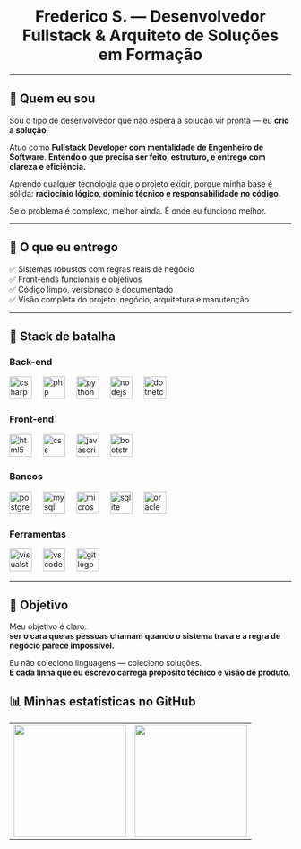 <h1 align="center">Frederico S. — Desenvolvedor Fullstack & Arquiteto de Soluções em Formação</h1>


---

## 🧠 Quem eu sou

Sou o tipo de desenvolvedor que não espera a solução vir pronta — eu **crio a solução**.  

Atuo como **Fullstack Developer com mentalidade de Engenheiro de Software**.
**Entendo o que precisa ser feito, estruturo, e entrego com clareza e eficiência.**

Aprendo qualquer tecnologia que o projeto exigir, porque minha base é sólida: **raciocínio lógico, domínio técnico e responsabilidade no código**.

Se o problema é complexo, melhor ainda. É onde eu funciono melhor.

---

## 💼 O que eu entrego

✅ Sistemas robustos com regras reais de negócio    
✅ Front-ends funcionais e objetivos  
✅ Código limpo, versionado e documentado  
✅ Visão completa do projeto: negócio, arquitetura e manutenção

---

## 🚀 Stack de batalha

### **Back-end**

<div align="left">
  <img src="https://cdn.jsdelivr.net/gh/devicons/devicon/icons/csharp/csharp-original.svg" height="40" alt="csharp logo"  />
  <img width="12" />
  <img src="https://cdn.jsdelivr.net/gh/devicons/devicon/icons/php/php-original.svg" height="40" alt="php logo"  />
  <img width="12" />
  <img src="https://cdn.jsdelivr.net/gh/devicons/devicon/icons/python/python-original.svg" height="40" alt="python logo"  />
  <img width="12" />
  <img src="https://cdn.jsdelivr.net/gh/devicons/devicon/icons/nodejs/nodejs-original.svg" height="40" alt="nodejs logo"  />
  <img width="12" />
  <img src="https://cdn.jsdelivr.net/gh/devicons/devicon/icons/dotnetcore/dotnetcore-original.svg" height="40" alt="dotnetcore logo"  />
</div>

### **Front-end**

<div align="left">
  <img src="https://cdn.jsdelivr.net/gh/devicons/devicon/icons/html5/html5-original.svg" height="40" alt="html5 logo"  />
  <img width="12" />
  <img src="https://cdn.jsdelivr.net/gh/devicons/devicon/icons/css3/css3-original.svg" height="40" alt="css logo"  />
  <img width="12" />
  <img src="https://cdn.jsdelivr.net/gh/devicons/devicon/icons/javascript/javascript-original.svg" height="40" alt="javascript logo"  />
  <img width="12" />
  <img src="https://cdn.jsdelivr.net/gh/devicons/devicon/icons/bootstrap/bootstrap-original.svg" height="40" alt="bootstrap logo"  />
</div>

### **Bancos**

<div align="left">
  <img src="https://cdn.jsdelivr.net/gh/devicons/devicon/icons/postgresql/postgresql-original.svg" height="40" alt="postgresql logo"  />
  <img width="12" />
  <img src="https://cdn.jsdelivr.net/gh/devicons/devicon/icons/mysql/mysql-original.svg" height="40" alt="mysql logo"  />
  <img width="12" />
  <img src="https://cdn.jsdelivr.net/gh/devicons/devicon/icons/microsoftsqlserver/microsoftsqlserver-plain.svg" height="40" alt="microsoftsqlserver logo"  />
  <img width="12" />
  <img src="https://cdn.jsdelivr.net/gh/devicons/devicon/icons/sqlite/sqlite-original.svg" height="40" alt="sqlite logo"  />
  <img width="12" />
  <img src="https://cdn.jsdelivr.net/gh/devicons/devicon/icons/oracle/oracle-original.svg" height="40" alt="oracle logo"  />
</div>

### **Ferramentas**

<div align="left">
  <img src="https://cdn.jsdelivr.net/gh/devicons/devicon/icons/visualstudio/visualstudio-plain.svg" height="40" alt="visualstudio logo"  />
  <img width="12" />
  <img src="https://cdn.jsdelivr.net/gh/devicons/devicon/icons/vscode/vscode-original.svg" height="40" alt="vscode logo"  />
  <img width="12" />
  <img src="https://cdn.jsdelivr.net/gh/devicons/devicon/icons/git/git-original.svg" height="40" alt="git logo"  />
</div>

---

## 🎯 Objetivo

Meu objetivo é claro:  
**ser o cara que as pessoas chamam quando o sistema trava e a regra de negócio parece impossível.**

Eu não coleciono linguagens — coleciono soluções.  
**E cada linha que eu escrevo carrega propósito técnico e visão de produto.**


## 📊 Minhas estatísticas no GitHub

<table align="center">
  <tr>
    <td>
      <img src="https://github-readme-stats.vercel.app/api?username=FredSS2323&show_icons=true&include_all_commits=true&count_private=true&theme=tokyonight&hide_border=false&locale=pt-br" height="200" />
    </td>
    <td>
      <img src="https://github-readme-stats.vercel.app/api/top-langs/?username=FredSS2323&layout=compact&langs_count=6&theme=tokyonight&hide_border=false&locale=pt-br" height="200" />
    </td>
  </tr>
</table>
